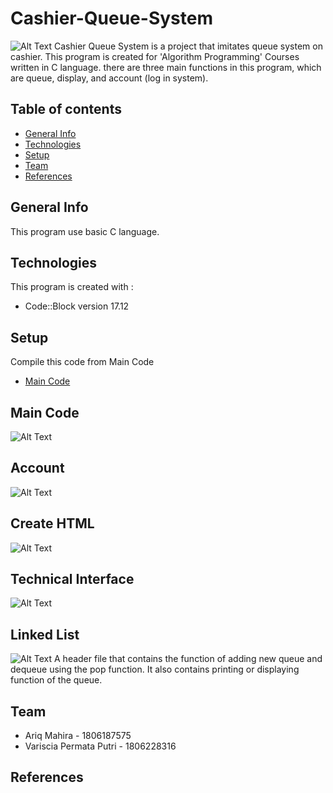 # Cashier-Queue-System
![Alt Text](http://g.recordit.co/MiDH759BdK.gif)
Cashier Queue System is a project that imitates queue system on cashier. This program is created for 'Algorithm Programming' Courses written in C language. there are three main functions in this program, which are queue, display, and account (log in system).

## Table of contents
* [General Info](#general-info)
* [Technologies](#technologies)
* [Setup](#setup)
* [Team](#team)
* [References](#references)

## General Info
This program use basic C language.

## Technologies
This program is created with :
* Code::Block version 17.12

## Setup
Compile this code from Main Code
* [Main Code](#main-code)

## Main Code
![Alt Text](http://g.recordit.co/qPsNUenUK2.gif)

## Account 
![Alt Text](http://g.recordit.co/SGUXGnoM6x.gif)

## Create HTML 
![Alt Text](http://g.recordit.co/HE0QAuQ0G0.gif)

## Technical Interface 
![Alt Text](http://g.recordit.co/HjP9P2RCXH.gif)


## Linked List
![Alt Text](http://g.recordit.co/QJQJMPze0C.gif)
A header file that contains the function of adding new queue and dequeue using the pop function. It also contains printing or displaying  function of the queue.

## Team
* Ariq Mahira - 1806187575
* Variscia Permata Putri - 1806228316

## References
